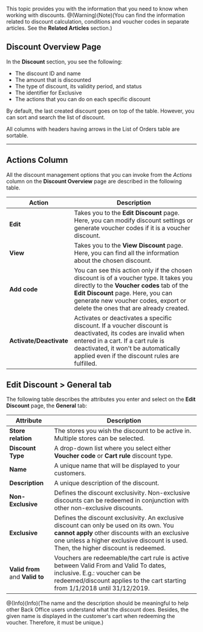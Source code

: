 This topic provides you with the information that you need to know when working with discounts.
@(Warning)(Note)(You can find the information related to discount calculation, conditions and voucher codes in separate articles. See the **Related Articles** section.)

## Discount Overview Page
In the **Discount** section, you see the following:

* The discount ID and name
* The amount that is discounted
* The type of discount, its validity period, and status
* The identifier for Exclusive
* The actions that you can do on each specific discount

By default, the last created discount goes on top of the table. However, you can sort and search the list of discount.

All columns with headers having arrows in the List of Orders table are sortable. 
***
## Actions Column
All the discount management options that you can invoke from the _Actions_ column on the **Discount Overview** page are described in the following table.

| Action |Description  |
| --- | --- |
|**Edit**  | Takes you to the **Edit Discount** page. Here, you can modify discount settings or generate voucher codes if it is a voucher discount. |
|  **View**| Takes you to the **View Discount** page. Here, you can find all the information about the chosen discount. |
|  **Add code**| You can see this action only if the chosen discount is of a voucher type. It takes you directly to the **Voucher codes** tab of the **Edit Discount** page. Here, you can generate new voucher codes, export or delete the ones that are already created. |
| **Activate/Deactivate** | Activates or deactivates a specific discount. If a voucher discount is deactivated, its codes are invalid when entered in a cart. If a cart rule is deactivated, it won't be automatically applied even if the discount rules are fulfilled. |

## Edit Discount > General tab

The following table describes the attributes you enter and select on the **Edit Discount** page, the **General** tab:

| Attribute |Description  |
| --- | --- |
|**Store relation**  |The stores you wish the discount to be active in. Multiple stores can be selected.|
| **Discount Type** | A drop-down list where you select either **Voucher code** or **Cart rule** discount type. |
| **Name** | A unique name that will be displayed to your customers. |
| **Description** | A unique description of the discount. |
| **Non-Exclusive** | Defines the discount exclusivity. Non-exclusive discounts can be redeemed in conjunction with other non-exclusive discounts.|
| **Exclusive** | Defines the discount exclusivity. An exclusive discount can only be used on its own. You **cannot apply** other discounts with an exclusive one unless a higher exclusive discount is used. Then, the higher discount is redeemed.  |
| **Valid from** and **Valid to**| Vouchers are redeemable/the cart rule is active between Valid From and Valid To dates, inclusive. E.g.:  voucher can be redeemed/discount applies to the cart starting from 1/1/2018 until 31/12/2019.|

@(Info)(Info)(The name and the description should be meaningful to help other Back Office users understand what the discount does. Besides, the given name is displayed in the customer's cart when redeeming the voucher. Therefore, it must be unique.)